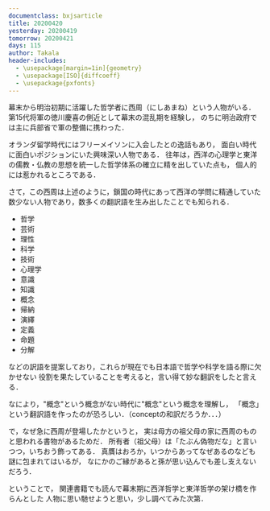 ```yaml
---
documentclass: bxjsarticle
title: 20200420
yesterday: 20200419
tomorrow: 20200421
days: 115
author: Takala
header-includes:
  - \usepackage[margin=1in]{geometry}
  - \usepackage[ISO]{diffcoeff}
  - \usepackage{pxfonts}
---
```




幕末から明治初期に活躍した哲学者に西周（にしあまね）という人物がいる．
第15代将軍の徳川慶喜の側近として幕末の混乱期を経験し，
のちに明治政府では主に兵部省で軍の整備に携わった．


オランダ留学時代にはフリーメイソンに入会したとの逸話もあり，
面白い時代に面白いポジションにいた興味深い人物である．
往年は，西洋の心理学と東洋の儒教・仏教の思想を統一した哲学体系の確立に精を出していた点も，
個人的には惹かれるところである．


さて，この西周は上述のように，鎖国の時代にあって西洋の学問に精通していた
数少ない人物であり，数多くの翻訳語を生み出したことでも知られる．


* 哲学
* 芸術
* 理性
* 科学
* 技術
* 心理学
* 意識
* 知識
* 概念
* 帰納
* 演繹
* 定義
* 命題
* 分解


などの訳語を提案しており，これらが現在でも日本語で哲学や科学を語る際に欠かせない
役割を果たしていることを考えると，言い得て妙な翻訳をしたと言える．


なにより，"概念"という概念がない時代に"概念"という概念を理解し，
「概念」という翻訳語を作ったのが恐ろしい．（conceptの和訳だろうか．．．）



で，なぜ急に西周が登場したかというと，
実は母方の祖父母の家に西周のものと思われる書物があるためだ．
所有者（祖父母）は「たぶん偽物だな」と言いつつ，いちおう飾ってある．
真贋はおろか，いつからあってなぜあるのなども謎に包まれてはいるが，
なにかのご縁があると孫が思い込んでも差し支えないだろう．


ということで，
関連書籍でも読んで幕末期に西洋哲学と東洋哲学の架け橋を作らんとした
人物に思い馳せようと思い，少し調べてみた次第．


